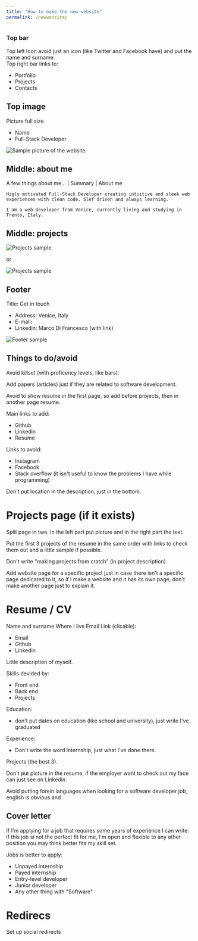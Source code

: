 ```yaml
---
title: "How to make the new website"
permalink: /newwebsite/
---
```

### Top bar

Top left Icon avoid just an icon (like Twitter and Facebook have) and put the name and surname.  
Top right bar links to:

- Portfolio
- Projects
- Contacts

## Top image

Picture full size

- Name
- Full-Stack Developer

![Sample picture of the website](https://i.imgur.com/xKTVMUx.png)

## Middle: about me

A few things about me... | Summary | About me
```
Higly motivated Full-Stack Developer creating intuitive and sleek web experiences with clean code. Slef driven and always learning.
```

```
I am a web developer from Venice, currently living and studying in Trento, Italy. 
```

## Middle: projects

![Projects sample](https://i.imgur.com/QfrJFsB.png)

or

![Projects sample](https://i.imgur.com/VxTvhgn.png)

## Footer

Title: Get in touch

- Address: Venice, Italy
- E-mail:
- Linkedin: Marco Di Francesco (with link)

![Footer sample](https://i.imgur.com/5Xni3c7.png)

## Things to do/avoid

Avoid killset (with proficency levels, like bars).

Add papers (articles) just if they are related to software development.

Avoid to show resume in the first page, so add before projects, then in another page resume.

Main links to add:

- Github
- Linkedin
- Resume

Links to avoid:

- Instagram
- Facebook
- Stack overflow (it isn't useful to know the problems I have while programming)

Don't put location in the description, just in the bottom.

# Projects page (if it exists)

Split page in two. In the left part put picture and in the right part the text.

Put the first 3 projects of the resume in the same order with links to check them out and a little sample if possible.

Don't write "making projects from cratch" (in project description).

Add website page for a specific project just in case there isn't a specific page dedicated to it, so if I make a website and it has its own page, don't make another page just to explain it.

# Resume / CV

Name and surname
Where I live
Email
Link (clicable):

- Email
- Github
- Linkedin

Little description of myself.

Skills devided by:

- Front end
- Back end
- Projects

Education:

- don't put dates on education (like school and university), just write I've graduated

Experience:

- Don't write the word internship, just what I've done there.

Projects (the best 3).

Don't put picture in the resume, if the employer want to check out my face can just see on Linkedin.

Avoid putting forein languages when looking for a software developer job, english is obvious and

## Cover letter

If I'm applying for a job that requires some years of experience I can write: if this job si not the perfect fit for me, I'm open and flexible to any other position you may think better fits my skill set.

Jobs is better to apply:

- Unpayed internship
- Payed internship
- Entry-level developer
- Junior developer
- Any other thing with "Software"

# Redirecs

Set up social redirects
